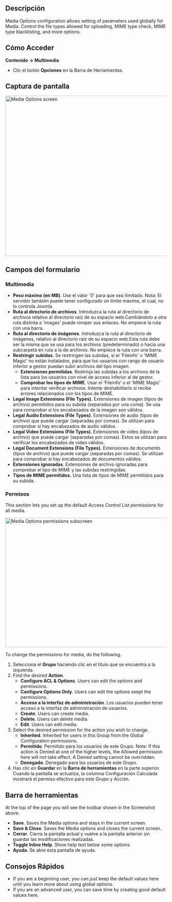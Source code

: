 <!-- Filename: Help4.x:Media:_Options / Display title: Multimedia: Opciones -->

## Descripción

Media Options configuration allows setting of parameters used globally
for Media. Control the file types allowed for uploading, MIME type
check, MIME type blacklisting, and more options.

## Cómo Acceder

**Contenido → Multimedia**

- Clic el botón **Opciones** en la Barra de Herramientas.

## Captura de pantalla

<img
src="https://docs.joomla.org/images/thumb/0/09/Help-4x-Media-Options-screen-es.png/800px-Help-4x-Media-Options-screen-es.png"
decoding="async"
srcset="https://docs.joomla.org/images/thumb/0/09/Help-4x-Media-Options-screen-es.png/1200px-Help-4x-Media-Options-screen-es.png 1.5x, https://docs.joomla.org/images/thumb/0/09/Help-4x-Media-Options-screen-es.png/1600px-Help-4x-Media-Options-screen-es.png 2x"
data-file-width="2720" data-file-height="1700" width="800" height="500"
alt="Media Options screen" />

## Campos del formulario

### Multimedia

- **Peso máximo (en MB)**. Use el valor '0' para que sea ilimitado.
  Nota: El servidor también puede tener configurado un límite máximo, el
  cual, no lo controla Joomla.
- **Ruta al directorio de archivos**. Introduzca la ruta al directorio
  de archivos relativo al directorio raíz de su espacio web.Cambiándolo
  a otra ruta distinta a 'images' puede romper sus enlaces. No empiece
  la ruta con una barra.
- **Ruta al directorio de imágenes**. Introduzca la ruta al directorio
  de imágenes, relativo al directorio raíz de su espacio web.Esta ruta
  debe ser la misma que se usa para los archivos (predeterminado) o
  hacia una subcarpeta en ruta a la de archivos. No empiece la ruta con
  una barra.
- **Restringir subidas**. Se restringen las subidas, si el 'Fileinfo' o
  'MIME Magic' no están instalados, para que los usuarios con rango de
  usuario inferior a gestor puedan subir archivos del tipo imagen.
  - **Extensiones permitidas**. Restrinja las subidas a los archivos de
    la lista para los usuarios con nivel de acceso inferior al de
    gestor.
  - **Comprobar los tipos de MIME**. Usar el 'Fileinfo' o el 'MIME
    Magic' para intentar verificar archivos. Intente deshabilitarlo si
    recibe errores relacionados con los tipos de MIME.
- **Legal Image Extensions (File Types)**. Extensiones de imagen (tipos
  de archivo) permitidos para su subida (separados por una coma). Se usa
  para comprobar si los encabezados de la imagen son válidos.
- **Legal Audio Extensions (File Types)**. Extensiones de audio (tipos
  de archivo) que puede cargar (separadas por comas). Se utilizan para
  comprobar si hay encabezados de audio válidos.
- **Legal Video Extensions (File Types)**. Extensiones de video (tipos
  de archivo) que puede cargar (separadas por comas). Estos se utilizan
  para verificar los encabezados de video válidos.
- **Legal Document Extensions (File Types)**. Extensiones de documento
  (tipos de archivo) que puede cargar (separadas por comas). Se utilizan
  para comprobar si hay encabezados de documentos válidos.
- **Extensiones ignoradas**. Extensiones de archivo ignoradas para
  comprobar el tipo de MIME y las subidas restringidas.
- **Tipos de MIME permitidos.** Una lista de tipos de MIME permitidos
  para su subida.

### Permisos

This section lets you set up the default Access Control List
permissions for all media.

<img
src="https://docs.joomla.org/images/thumb/d/df/Help-4x-Media-Options-permissions-subscreen-es.png/600px-Help-4x-Media-Options-permissions-subscreen-es.png"
decoding="async"
srcset="https://docs.joomla.org/images/thumb/d/df/Help-4x-Media-Options-permissions-subscreen-es.png/900px-Help-4x-Media-Options-permissions-subscreen-es.png 1.5x, https://docs.joomla.org/images/thumb/d/df/Help-4x-Media-Options-permissions-subscreen-es.png/1200px-Help-4x-Media-Options-permissions-subscreen-es.png 2x"
data-file-width="2001" data-file-height="1349" width="600" height="404"
alt="Media Options permissions subscreen" />

To change the permissions for media, do the following.

1.  Selecciona el **Grupo** haciendo clic en el título que se encuentra
    a la izquierda.
2.  Find the desired **Action**.
    - **Configure ACL & Options**. Users can edit the options and
      permissions.
    - **Configure Options Only**. Users can edit the options exept the
      permissions.
    - **Acceso a la interfaz de administración**. Los usuarios pueden
      tener acceso a la interfaz de administración de usuarios.
    - **Create**. Users can create media.
    - **Delete**. Users can delete media.
    - **Edit**. Users can edit media.
3.  Select the desired permission for the action you wish to change.
    - **Inherited**. Inherited for users in this Group from the Global Configuration
      permissions.
    - **Permitido**. Permitido para los usuarios de este Grupo. Note: If
      this action is Denied at one of the higher levels, the Allowed
      permission here will not take effect. A Denied setting cannot be
      overridden.
    - **Denegado**. Denegado para los usuarios de este Grupo.
4.  Has clic en **Guardar** en la **Barra de herramientas** en la parte
    superior. Cuando la pantalla se actualiza, la columna Configuración
    Calculada mostrará el permiso efectivo para este Grupo y Acción.

## Barra de herramientas

At the top of the page you will see the toolbar shown in the
Screenshot above.

- **Save**. Saves the Media options and stays in the current screen.
- **Save & Close**. Saves the Media options and closes the current
  screen.
- **Cerrar**. Cierra la pantalla actual y vuelve a la pantalla anterior
  sin guardar las modificaciones realizadas.
- **Toggle Inline Help**. Show help text below some options.
- **Ayuda**. Se abre esta pantalla de ayuda.

## Consejos Rápidos

- If you are a beginning user, you can just keep the default values here
  until you learn more about using global options.
- If you are an advanced user, you can save time by creating good
  default values here.
